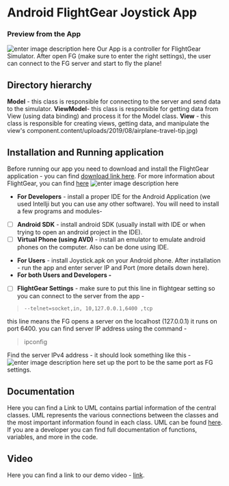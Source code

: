  
# Android FlightGear Joystick App  
### Preview from the App
![enter image description here](https://github.com/snir-david/JoyStickAndroid/blob/master/pictures/PreviewApp.png?raw=true)
Our App is a controller for FlightGear Simulator. After open FG (make sure to enter the right settings), the user can connect to the FG server and start to fly the plane!
## Directory hierarchy  
**Model** - this class is responsible for connecting to the server and send data to the simulator.
  **ViewModel**- this class is responsible for getting data from View (using data binding) and process it for the Model class.
**View** - this class is responsible for creating views, getting data, and manipulate the view's component.content/uploads/2019/08/airplane-travel-tip.jpg)  


## Installation and Running application  
Before running our app you need to download and install the FlightGear application - you can find [download link here](https://www.flightgear.org/download/). For more information about FlightGear, you can find [here](https://www.flightgear.org/)
![enter image description here](https://github.com/snir-david/JoyStickAndroid/blob/master/pictures/jetblue1.0.jpg?raw=true)
 - **For Developers** - install a proper IDE for the Android Application (we used Intellji but you can use any other software). You will need to install a few programs and modules-   
 - [ ] **Android SDK** - install android SDK (usually install with IDE or when trying to open an android project in the IDE).
 - [ ] **Virtual Phone (using AVD)** -  install an emulator to emulate android phones on the computer. Also can be done using IDE. 
 - **For Users** -  install Joystick.apk on your Android phone. 
 After installation - run the app and enter server IP and Port (more details down here).
- **For both Users and Developers -**
 - [ ] **FlightGear Settings** -  make sure to put this line in flightgear setting so you can connect to the server from the app - 
 >     --telnet=socket,in, 10,127.0.0.1,6400 ,tcp
this line means the FG opens a server on the localhost (127.0.0.1) it runs on port 6400.
you can find server IP address using the command - 

> ipconfig

Find the server IPv4 address - it should look something like this - 
![enter image description here](https://github.com/snir-david/JoyStickAndroid/blob/master/pictures/ipconfig.png?raw=true)
set up the port to be the same port as FG settings.
## Documentation  

Here you can find a Link to UML contains partial information of the central classes. UML represents the various connections between the classes and the most important information found in each class. UML can be found [here](https://lucid.app/lucidchart/3ddfc71b-ecd1-4bf7-ac04-9e92169fd6d4/view?page=0_0#).   
If you are a developer you can find full documentation of functions, variables, and more in the code.  

## Video  

Here you can find a link to our demo video - [link](https://youtu.be/Ox2uRGX0ASA).  
